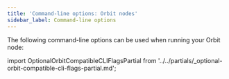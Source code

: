 ```yaml
---
title: 'Command-line options: Orbit nodes'
sidebar_label: Command-line options
---
```


The following command-line options can be used when running your Orbit node:

import OptionalOrbitCompatibleCLIFlagsPartial from '../../partials/_optional-orbit-compatible-cli-flags-partial.md';

<OptionalOrbitCompatibleCLIFlagsPartial />
